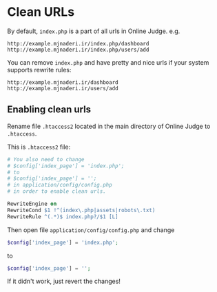 # Clean URLs

By default, `index.php` is a part of all urls in Online Judge. e.g.

    http://example.mjnaderi.ir/index.php/dashboard
    http://example.mjnaderi.ir/index.php/users/add

You can remove `index.php` and have pretty and nice urls if your system supports rewrite rules:

    http://example.mjnaderi.ir/dashboard
    http://example.mjnaderi.ir/users/add

## Enabling clean urls

Rename file `.htaccess2` located in the main directory of Online Judge to `.htaccess`.

This is `.htaccess2` file:

```apache
# You also need to change 
# $config['index_page'] = 'index.php';
# to
# $config['index_page'] = '';
# in application/config/config.php
# in order to enable clean urls.

RewriteEngine on
RewriteCond $1 !^(index\.php|assets|robots\.txt)
RewriteRule ^(.*)$ index.php?/$1 [L]
```

Then open file `application/config/config.php` and change

```php
$config['index_page'] = 'index.php';
```

to

```php
$config['index_page'] = '';
```

If it didn't work, just revert the changes!
